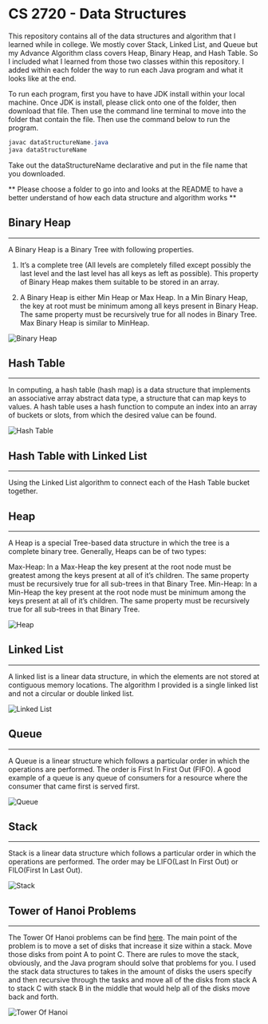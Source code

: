 # CS 2720 - Data Structures

This repository contains all of the data structures and algorithm that I learned while in college. We mostly cover Stack, Linked List, and Queue but my Advance Algorithm class covers Heap, Binary Heap, and Hash Table. So I included what I learned from those two classes within this repository. I added within each folder the way to run each Java program and what it looks like at the end.

To run each program, first you have to have JDK install within your local machine. Once JDK is install, please click onto one of the folder, then download that file. Then use the command line terminal to move into the folder that contain the file. Then use the command below to run the program.

```java
javac dataStructureName.java
java dataStructureName
```
Take out the dataStructureName declarative and put in the file name that you downloaded.

** Please choose a folder to go into and looks at the README to have a better understand of how each data structure and algorithm works **

## Binary Heap
------
A Binary Heap is a Binary Tree with following properties.
1) It’s a complete tree (All levels are completely filled except possibly the last level and the last level has all keys as left as possible). This property of Binary Heap makes them suitable to be stored in an array.

2) A Binary Heap is either Min Heap or Max Heap. In a Min Binary Heap, the key at root must be minimum among all keys present in Binary Heap. The same property must be recursively true for all nodes in Binary Tree. Max Binary Heap is similar to MinHeap.

![Binary Heap](https://www.geeksforgeeks.org/wp-content/uploads/binaryheap.png)

## Hash Table
------
In computing, a hash table (hash map) is a data structure that implements an associative array abstract data type, a structure that can map keys to values. A hash table uses a hash function to compute an index into an array of buckets or slots, from which the desired value can be found.

![Hash Table](https://he-s3.s3.amazonaws.com/media/uploads/0e2c706.png)

## Hash Table with Linked List
------
Using the Linked List algorithm to connect each of the Hash Table bucket together.

## Heap
------
A Heap is a special Tree-based data structure in which the tree is a complete binary tree. Generally, Heaps can be of two types:

Max-Heap: In a Max-Heap the key present at the root node must be greatest among the keys present at all of it’s children. The same property must be recursively true for all sub-trees in that Binary Tree.
Min-Heap: In a Min-Heap the key present at the root node must be minimum among the keys present at all of it’s children. The same property must be recursively true for all sub-trees in that Binary Tree.

![Heap](https://www.cdn.geeksforgeeks.org/wp-content/uploads/MinHeapAndMaxHeap.png)

## Linked List
------
A linked list is a linear data structure, in which the elements are not stored at contiguous memory locations. The algorithm I provided is a single linked list and not a circular or double linked list.

![Linked List](https://media.geeksforgeeks.org/wp-content/cdn-uploads/gq/2013/03/Linkedlist.png)

## Queue
------
A Queue is a linear structure which follows a particular order in which the operations are performed. The order is First In First Out (FIFO). A good example of a queue is any queue of consumers for a resource where the consumer that came first is served first.

![Queue](https://www.studytonight.com/data-structures/images/introduction-to-queue.png)

## Stack
------
Stack is a linear data structure which follows a particular order in which the operations are performed. The order may be LIFO(Last In First Out) or FILO(First In Last Out).

![Stack](https://www.studytonight.com/data-structures/images/stack-data-structure.png)

## Tower of Hanoi Problems
------

The Tower Of Hanoi problems can be find [here](https://en.wikipedia.org/wiki/Tower_of_Hanoi). The main point of the problem is to move a set of disks that increase it size within a stack. Move those disks from point A to point C. There are rules to move the stack, obviously, and the Java program should solve that problems for you. I used the stack data structures to takes in the amount of disks the users specify and then recursive through the tasks and move all of the disks from stack A to stack C with stack B in the middle that would help all of the disks move back and forth.

![Tower Of Hanoi](https://media.geeksforgeeks.org/wp-content/uploads/tower-of-hanoi.png)
